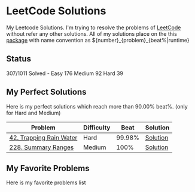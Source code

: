 # LeetCode Solutions
My Leetcode Solutions. I'm trying to resolve the problems of [LeetCode](https://leetcode.com/problemset/all/) without refer any other solutions. All of my solutions place on the this [package](https://github.com/extremania/leetcode/tree/master/leetcode/src/com/github/extermania/leetcode) with name convention as ${number}\_{problem}\_{beat%|runtime}

## Status
307/1011 Solved - Easy 176 Medium 92 Hard 39

## My Perfect Solutions
Here is my perfect solutions which reach more than 90.00% beat%. (only for Hard and Medium)

|Problem|Difficulty|Beat|Solution|  
|-------|----------|----|--------|
|[42. Trapping Rain Water](https://leetcode.com/problems/trapping-rain-water/)|Hard|99.98%|[Solution](https://github.com/extremania/leetcode/blob/master/leetcode/src/com/github/extermania/leetcode/%240042_Trapping_Rain_Water_99_98.java)|
|[228. Summary Ranges](https://leetcode.com/problems/summary-ranges/)|Medium|100%|[Solution](https://github.com/extremania/leetcode/blob/master/leetcode/src/com/github/extermania/leetcode/%240228_Summary_Ranges_100.java)|


## My Favorite Problems
Here is my favorite problems list
